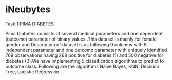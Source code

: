 # iNeubytes
Task 1:PIMA DIABETES 

Pima Diabetes consists of several medical parameters and one dependent (outcome) parameter of binary values .This dataset is mainly for female gender and Description of dataset is as following  9 columns with 8 independent parameter and one outcome parameter with uniquely identified 768 observations having 268 positive for diabetes (1) and 500 negative for diabetes (0).We have implementing 5 classification algorithms to predict to outcome class. Following are the algorithms Naïve Bayes, KNN, Decision Tree, Logistic Regression.
